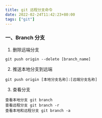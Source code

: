 ```yaml
---
title: git 远程分支命令
date: 2022-02-24T11:42:23+80:00
tags: ["git"]
---
```


### 一、Branch 分支

1. 删除远端分支

```git
git push origin --delete [branch_name]
```

2. 推送本地分支到远端

```git
git push origin [本地分支名称]:[远端分支名称]
```

3. 查看分支

```git
查看本地分支 git branch
查看远程分支 git branch -r
查看本地和远程分支 git branch -a
```



